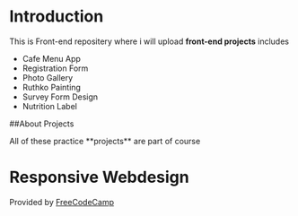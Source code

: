 # Introduction
This is Front-end repositery where i will upload **front-end projects** includes
<ul>
   <li>Cafe Menu App</li>
   <li>Registration Form</li>
  <li>Photo Gallery</li>
   <li>Ruthko Painting</li>
   <li>Survey Form Design</li>
   <li>Nutrition Label</li>
</ul>
##About Projects
<p>All of these practice **projects** are part of course <h1>Responsive Webdesign</h1>  Provided by <a href="ps://www.freecodecamp.org/learn/">FreeCodeCamp</a></p>
